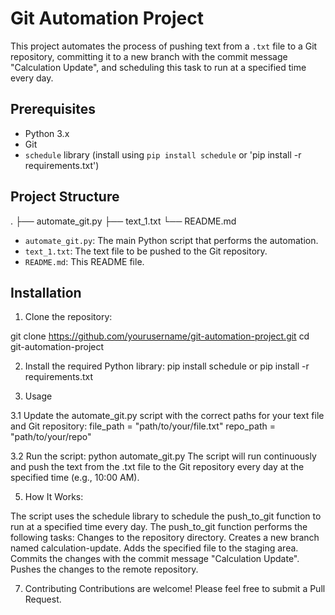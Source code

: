 # Git Automation Project

This project automates the process of pushing text from a `.txt` file to a Git repository, committing it to a new branch with the commit message "Calculation Update", and scheduling this task to run at a specified time every day.

## Prerequisites

- Python 3.x
- Git
- `schedule` library (install using `pip install schedule` or 'pip install -r requirements.txt')

## Project Structure

. ├── automate_git.py ├── text_1.txt └── README.md


- `automate_git.py`: The main Python script that performs the automation.
- `text_1.txt`: The text file to be pushed to the Git repository.
- `README.md`: This README file.

## Installation

1. Clone the repository:

git clone https://github.com/yourusername/git-automation-project.git
cd git-automation-project

2. Install the required Python library:
pip install schedule
or
pip install -r requirements.txt

3. Usage
   
3.1 Update the automate_git.py script with the correct paths for your text file and Git repository:
    file_path = "path/to/your/file.txt"
    repo_path = "path/to/your/repo"
    
3.2 Run the script:
    python automate_git.py
    The script will run continuously and push the text from the .txt file to the Git repository every day at the specified time (e.g., 10:00 AM).

5. How It Works:
   
  The script uses the schedule library to schedule the push_to_git function to run at a specified time every day.
  The push_to_git function performs the following tasks:
  Changes to the repository directory.
  Creates a new branch named calculation-update.
  Adds the specified file to the staging area.
  Commits the changes with the commit message "Calculation Update".
  Pushes the changes to the remote repository.

7. Contributing
  Contributions are welcome! Please feel free to submit a Pull Request.
